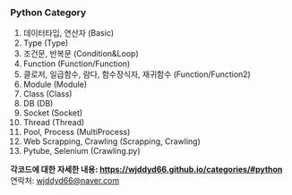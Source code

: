 ### Python Category
1. 데이터타입, 연산자 (Basic)
2. Type (Type)
3. 조건문, 반복문 (Condition&Loop)
4. Function (Function/Function)
5. 클로저, 일급함수, 람다, 함수장식자, 재귀함수 (Function/Function2)
6. Module (Module)
7. Class (Class)
8. DB (DB)
9. Socket (Socket)
10. Thread (Thread)
11. Pool, Process (MultiProcess)
12. Web Scrapping, Crawling (Scrapping, Crawling)
13. Pytube, Selenium (Crawling.py)


**각코드에 대한 자세한 내용: <https://wjddyd66.github.io/categories/#python>**  
연락처: wjddyd66@naver.com  
